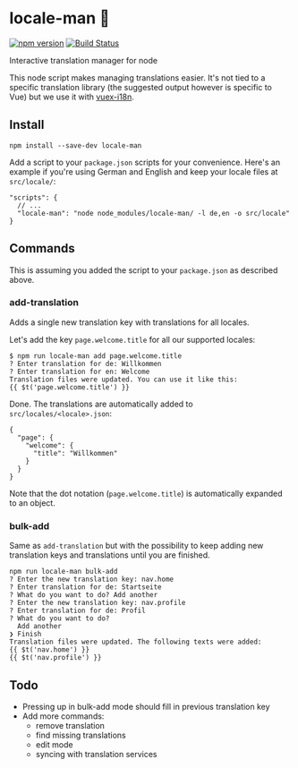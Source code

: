 # locale-man 👮
[![npm version](https://badge.fury.io/js/locale-man.svg)](https://badge.fury.io/js/locale-man)
[![Build Status](https://travis-ci.org/liip-amboss/locale-man.svg?branch=master)](https://travis-ci.org/liip-amboss/locale-man)

Interactive translation manager for node

This node script makes managing translations easier. It's not tied to a specific translation library (the suggested output however is specific to Vue) but we use it with [vuex-i18n](https://github.com/dkfbasel/vuex-i18n).

## Install

```
npm install --save-dev locale-man
```

Add a script to your `package.json` scripts for your convenience. Here's an example if you're using German and English and keep your locale files at `src/locale/`:
```
"scripts": {
  // ...
  "locale-man": "node node_modules/locale-man/ -l de,en -o src/locale"
}
```

## Commands

This is assuming you added the script to your `package.json` as described above.

### add-translation

Adds a single new translation key with translations for all locales.

Let's add the key `page.welcome.title` for all our supported locales:

```
$ npm run locale-man add page.welcome.title
? Enter translation for de: Willkommen
? Enter translation for en: Welcome
Translation files were updated. You can use it like this:
{{ $t('page.welcome.title') }}
```

Done. The translations are automatically added to `src/locales/<locale>.json`:

```
{
  "page": {
    "welcome": {
      "title": "Willkommen"
    }
  }
}
```

Note that the dot notation (`page.welcome.title`) is automatically expanded to an object.

### bulk-add

Same as `add-translation` but with the possibility to keep adding new translation keys and translations until you are finished.

```
npm run locale-man bulk-add
? Enter the new translation key: nav.home
? Enter translation for de: Startseite
? What do you want to do? Add another
? Enter the new translation key: nav.profile
? Enter translation for de: Profil
? What do you want to do?
  Add another
❯ Finish
Translation files were updated. The following texts were added:
{{ $t('nav.home') }}
{{ $t('nav.profile') }}
```

## Todo

* Pressing up in bulk-add mode should fill in previous translation key
* Add more commands:
  * remove translation
  * find missing translations
  * edit mode
  * syncing with translation services

